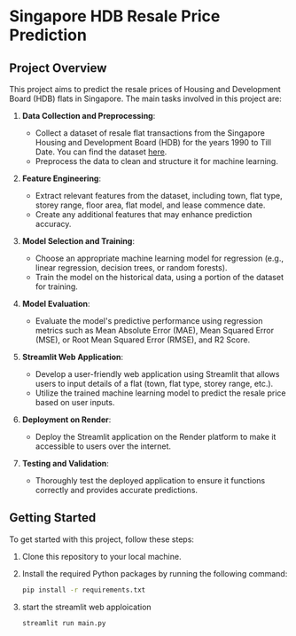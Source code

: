 # Singapore HDB Resale Price Prediction

## Project Overview

This project aims to predict the resale prices of Housing and Development Board (HDB) flats in Singapore. The main tasks involved in this project are:

1. **Data Collection and Preprocessing**:
   - Collect a dataset of resale flat transactions from the Singapore Housing and Development Board (HDB) for the years 1990 to Till Date.  You can find the dataset [here](https://beta.data.gov.sg/collections/189/view).
   - Preprocess the data to clean and structure it for machine learning.

2. **Feature Engineering**:
   - Extract relevant features from the dataset, including town, flat type, storey range, floor area, flat model, and lease commence date.
   - Create any additional features that may enhance prediction accuracy.

3. **Model Selection and Training**:
   - Choose an appropriate machine learning model for regression (e.g., linear regression, decision trees, or random forests).
   - Train the model on the historical data, using a portion of the dataset for training.

4. **Model Evaluation**:
   - Evaluate the model's predictive performance using regression metrics such as Mean Absolute Error (MAE), Mean Squared Error (MSE), or Root Mean Squared Error (RMSE), and R2 Score.

5. **Streamlit Web Application**:
   - Develop a user-friendly web application using Streamlit that allows users to input details of a flat (town, flat type, storey range, etc.).
   - Utilize the trained machine learning model to predict the resale price based on user inputs.

6. **Deployment on Render**:
   - Deploy the Streamlit application on the Render platform to make it accessible to users over the internet.

7. **Testing and Validation**:
   - Thoroughly test the deployed application to ensure it functions correctly and provides accurate predictions.

## Getting Started

To get started with this project, follow these steps:

1. Clone this repository to your local machine.
   
2. Install the required Python packages by running the following command:

   ```bash
   pip install -r requirements.txt

3. start the streamlit web apploication

   ```bash
   streamlit run main.py
